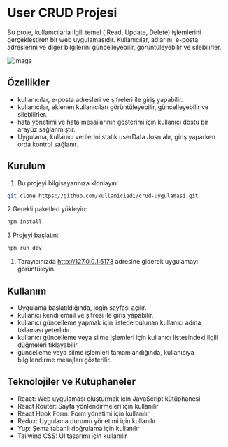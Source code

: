 # User CRUD Projesi
Bu proje, kullanıcılarla ilgili temel  ( Read, Update, Delete) 
işlemlerini gerçekleştiren bir web uygulamasıdır. Kullanıcılar, adlarını, e-posta adreslerini ve diğer bilgilerini  güncelleyebilir, görüntüleyebilir ve silebilirler.

![image](https://github.com/carullahtursun/USER_CRUD_APP/assets/62027425/fb614b8a-c281-4453-96b4-6e71789c23fd)


## Özellikler
- kullanıcılar, e-posta adresleri ve şifreleri ile giriş yapabilir.
- kullanıcılar, eklenen kullanıcıları görüntüleyebilir, güncelleyebilir ve silebilirler.
- hata yönetimi ve hata mesajlarının gösterimi için kullanıcı dostu bir arayüz sağlanmıştır.
- Uygulama, kullanıcı verilerini statik userData Josn alır, giriş yaparken orda kontrol sağlanır.

## Kurulum
1. Bu projeyi bilgisayarınıza klonlayın:
  ``` bash
  git clone https://github.com/kullaniciadi/crud-uygulamasi.git
  ```
 
2 Gerekli paketleri yükleyin:
  ``` bash
  npm install
  ```
  
3 Projeyi başlatın:
  ``` bash
  npm run dev
  ```
1. Tarayıcınızda http://127.0.0.1:5173 adresine giderek uygulamayı görüntüleyin.

## Kullanım
- Uygulama başlatıldığında, login sayfası açılır.
- kullanıcı kendi email ve şifresi ile giriş yapabilir.
- kullanıcı güncelleme yapmak için listede bulunan kullanıcı adına tıklaması yeterlıdır.
- kullanıcı güncelleme veya silme işlemleri için kullanıcı listesindeki ilgili düğmeleri tıklayabilir 
- güncelleme veya silme işlemleri tamamlandığında, kullanıcıya bilgilendirme mesajları gösterilir.
## Teknolojiler ve Kütüphaneler
- React: Web uygulaması oluşturmak için JavaScript kütüphanesi
- React Router: Sayfa yönlendirmeleri için kullanılır
- React Hook Form: Form yönetimi için kullanılır
- Redux: Uygulama durumu yönetimi için kullanılır
- Yup: Şema tabanlı doğrulama için kullanılır
- Tailwind CSS: UI tasarımı için kullanılır
